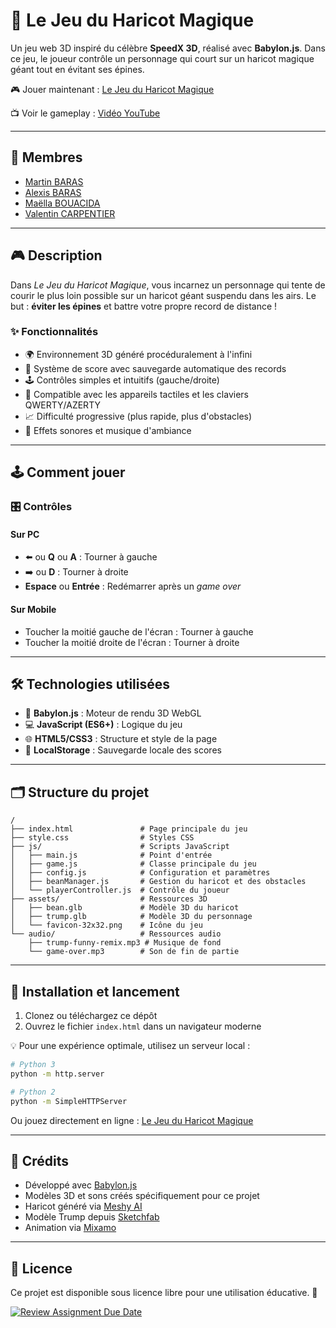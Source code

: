 # 🌱 Le Jeu du Haricot Magique

Un jeu web 3D inspiré du célèbre **SpeedX 3D**, réalisé avec **Babylon.js**. Dans ce jeu, le joueur contrôle un personnage qui court sur un haricot magique géant tout en évitant ses épines.

🎮 Jouer maintenant : [Le Jeu du Haricot Magique](https://gamesonweb.github.io/dreamland-calamars/)

📺 Voir le gameplay : [Vidéo YouTube](https://www.youtube.com/watch?v=uFZi3J0fiZc)

---

## 👥 Membres

- [Martin BARAS](https://github.com/LywenBG)
- [Alexis BARAS](https://github.com/Askenet)
- [Maëlla BOUACIDA](https://github.com/maellabcd)
- [Valentin CARPENTIER](https://github.com/Frosperino)

---

## 🎮 Description

Dans *Le Jeu du Haricot Magique*, vous incarnez un personnage qui tente de courir le plus loin possible sur un haricot géant suspendu dans les airs. Le but : **éviter les épines** et battre votre propre record de distance !

### ✨ Fonctionnalités

- 🌍 Environnement 3D généré procéduralement à l'infini  
- 🏅 Système de score avec sauvegarde automatique des records  
- 🕹️ Contrôles simples et intuitifs (gauche/droite)  
- 📱 Compatible avec les appareils tactiles et les claviers QWERTY/AZERTY
- 📈 Difficulté progressive (plus rapide, plus d'obstacles)  
- 🎵 Effets sonores et musique d'ambiance  

---

## 🕹️ Comment jouer

### 🎛️ Contrôles

#### Sur PC
- ⬅️ ou **Q** ou **A** : Tourner à gauche  
- ➡️ ou **D** : Tourner à droite  
- **Espace** ou **Entrée** : Redémarrer après un *game over*  

#### Sur Mobile
- Toucher la moitié gauche de l'écran : Tourner à gauche
- Toucher la moitié droite de l'écran : Tourner à droite

---

## 🛠️ Technologies utilisées

- 🔷 **Babylon.js** : Moteur de rendu 3D WebGL  
- 💻 **JavaScript (ES6+)** : Logique du jeu  
- 🌐 **HTML5/CSS3** : Structure et style de la page  
- 💾 **LocalStorage** : Sauvegarde locale des scores  

---

## 🗂️ Structure du projet

```
/
├── index.html               # Page principale du jeu
├── style.css                # Styles CSS
├── js/                      # Scripts JavaScript
│   ├── main.js              # Point d'entrée
│   ├── game.js              # Classe principale du jeu
│   ├── config.js            # Configuration et paramètres
│   ├── beanManager.js       # Gestion du haricot et des obstacles
│   └── playerController.js  # Contrôle du joueur
├── assets/                  # Ressources 3D
│   ├── bean.glb             # Modèle 3D du haricot
│   ├── trump.glb            # Modèle 3D du personnage
│   └── favicon-32x32.png    # Icône du jeu
└── audio/                   # Ressources audio
    ├── trump-funny-remix.mp3 # Musique de fond
    └── game-over.mp3        # Son de fin de partie
```

---

## 🚀 Installation et lancement

1. Clonez ou téléchargez ce dépôt  
2. Ouvrez le fichier `index.html` dans un navigateur moderne

💡 Pour une expérience optimale, utilisez un serveur local :

```bash
# Python 3
python -m http.server

# Python 2
python -m SimpleHTTPServer
```

Ou jouez directement en ligne : [Le Jeu du Haricot Magique](https://gamesonweb.github.io/dreamland-calamars/)

---

## 🙌 Crédits

- Développé avec [Babylon.js](https://www.babylonjs.com/)  
- Modèles 3D et sons créés spécifiquement pour ce projet  
- Haricot généré via [Meshy AI](https://www.meshy.ai/)  
- Modèle Trump depuis [Sketchfab](https://sketchfab.com/)  
- Animation via [Mixamo](https://www.mixamo.com/)  

---

## 📄 Licence

Ce projet est disponible sous licence libre pour une utilisation éducative. 🌱

[![Review Assignment Due Date](https://classroom.github.com/assets/deadline-readme-button-22041afd0340ce965d47ae6ef1cefeee28c7c493a6346c4f15d667ab976d596c.svg)](https://classroom.github.com/a/tcwhlYLU)
